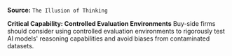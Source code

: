 **Source:** `The Illusion of Thinking`

**Critical Capability: Controlled Evaluation Environments**
Buy-side firms should consider using controlled evaluation environments to rigorously test AI models' reasoning capabilities and avoid biases from contaminated datasets.

